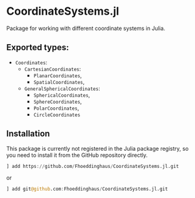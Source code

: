 # CoordinateSystems.jl
 
Package for working with different coordinate systems in Julia.

## Exported types: 
- `Coordinates`:
    - `CartesianCoordinates`:
        - `PlanarCoordinates`, 
        - `SpatialCoordinates`, 
    - `GeneralSphericalCoordinates`:
        - `SphericalCoordinates`, 
        - `SphereCoordinates`, 
        - `PolarCoordinates`, 
        - `CircleCoordinates`


## Installation
This package is currently not registered in the Julia package registry, so you need to install it from the GitHub repository directly.

```julia
] add https://github.com/Fhoeddinghaus/CoordinateSystems.jl.git
```

or 

```julia
] add git@github.com:Fhoeddinghaus/CoordinateSystems.jl.git
```
